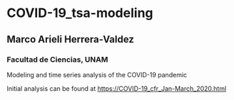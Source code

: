 # COVID-19_tsa-modeling 
## Marco Arieli Herrera-Valdez 
### Facultad de Ciencias, UNAM

Modeling and time series analysis of the COVID-19 pandemic

Initial analysis can be found at 
https://COVID-19_cfr_Jan-March_2020.html
